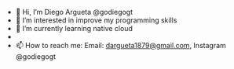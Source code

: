 - 👋 Hi, I’m Diego Argueta @godiegogt
- 👀 I’m interested in improve my programming skills
- 🌱 I’m currently learning native cloud
- 
- 📫 How to reach me: Email: dargueta1879@gmail.com, Instagram @godiegogt

<!---
godiegogt/godiegogt is a ✨ special ✨ repository because its `README.md` (this file) appears on your GitHub profile.
You can click the Preview link to take a look at your changes.
--->
